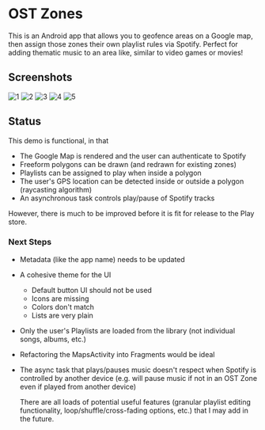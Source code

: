 # OST Zones

This is an Android app that allows you to geofence areas on a Google map, then assign those zones their own playlist rules via Spotify. Perfect for adding thematic music to an area like, similar to video games or movies!

## Screenshots

![1](https://github.com/amingola/OST-Zones/assets/133837563/c1b83c5b-1054-4eb4-869e-d3af13676d25)
![2](https://github.com/amingola/OST-Zones/assets/133837563/35facf0a-314e-4945-9c0e-aa1f00e2c41f)
![3](https://github.com/amingola/OST-Zones/assets/133837563/8de03b82-4187-4f77-8e8d-ac173702031c)
![4](https://github.com/amingola/OST-Zones/assets/133837563/3daba022-e707-4504-a549-db1544689463)
![5](https://github.com/amingola/OST-Zones/assets/133837563/c4e4c978-c88f-4b21-aa2c-dd03f1eebf8f)

## Status

This demo is functional, in that
- The Google Map is rendered and the user can authenticate to Spotify
- Freeform polygons can be drawn (and redrawn for existing zones)
- Playlists can be assigned to play when inside a polygon
- The user's GPS location can be detected inside or outside a polygon (raycasting algorithm)
- An asynchronous task controls play/pause of Spotify tracks

However, there is much to be improved before it is fit for release to the Play store.

### Next Steps
- Metadata (like the app name) needs to be updated
- A cohesive theme for the UI
  - Default button UI should not be used
  - Icons are missing
  - Colors don't match
  - Lists are very plain
- Only the user's Playlists are loaded from the library (not individual songs, albums, etc.)
- Refactoring the MapsActivity into Fragments would be ideal
- The async task that plays/pauses music doesn't respect when Spotify is controlled by another device (e.g. will pause music if not in an OST Zone even if played from another device)

  There are all loads of potential useful features (granular playlist editing functionality, loop/shuffle/cross-fading options, etc.) that I may add in the future.
